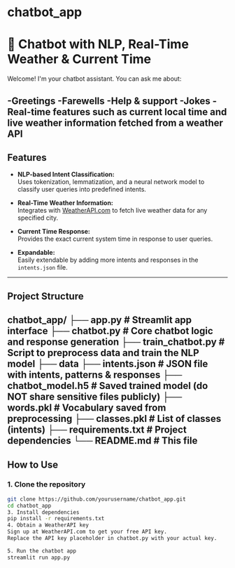 # chatbot_app
# 🤖 Chatbot with NLP, Real-Time Weather & Current Time

Welcome! I'm your chatbot assistant.
You can ask me about:

-Greetings
-Farewells
-Help & support
-Jokes
-Real-time features such as **current local time** and **live weather information** fetched from a weather API
---

## Features

- **NLP-based Intent Classification:**  
  Uses tokenization, lemmatization, and a neural network model to classify user queries into predefined intents.

- **Real-Time Weather Information:**  
  Integrates with [WeatherAPI.com](https://www.weatherapi.com/) to fetch live weather data for any specified city.

- **Current Time Response:**  
  Provides the exact current system time in response to user queries.

- **Expandable:**  
  Easily extendable by adding more intents and responses in the `intents.json` file.

---

## Project Structure

chatbot_app/
├── app.py # Streamlit app interface
├── chatbot.py # Core chatbot logic and response generation
├── train_chatbot.py # Script to preprocess data and train the NLP model
├── data
  ├── intents.json # JSON file with intents, patterns & responses
├── chatbot_model.h5 # Saved trained model (do NOT share sensitive files publicly)
├── words.pkl # Vocabulary saved from preprocessing
├── classes.pkl # List of classes (intents)
├── requirements.txt # Project dependencies
└── README.md # This file
---

## How to Use

### 1. Clone the repository

```bash
git clone https://github.com/yourusername/chatbot_app.git
cd chatbot_app
3. Install dependencies
pip install -r requirements.txt
4. Obtain a WeatherAPI key
Sign up at WeatherAPI.com to get your free API key.
Replace the API key placeholder in chatbot.py with your actual key.

5. Run the chatbot app
streamlit run app.py
